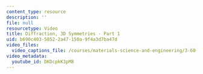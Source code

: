 ```yaml
---
content_type: resource
description: ''
file: null
resourcetype: Video
title: Diffraction, 3D Symmetries - Part 1
uid: b690c403-5852-2a47-150a-9f4a3d7ba47d
video_files:
  video_captions_file: /courses/materials-science-and-engineering/3-60-symmetry-structure-and-tensor-properties-of-materials-fall-2005/video-lectures/diffraction-3d-symmetries-part-1/DKDcpkK3pM8.vtt
video_metadata:
  youtube_id: DKDcpkK3pM8
---
```

